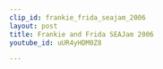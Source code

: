 ```yaml
---
clip_id: frankie_frida_seajam_2006
layout: post
title: Frankie and Frida SEAJam 2006
youtube_id: uUR4yHDM0Z8

---
```


